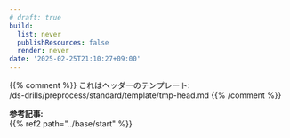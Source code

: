 ```yaml
---
# draft: true
build: 
  list: never
  publishResources: false
  render: never
date: '2025-02-25T21:10:27+09:00'
---
```


{{% comment %}}
これはヘッダーのテンプレート:  
/ds-drills/preprocess/standard/template/tmp-head.md
{{% /comment %}}

**参考記事:**  
{{% ref2 path="../base/start" %}}

